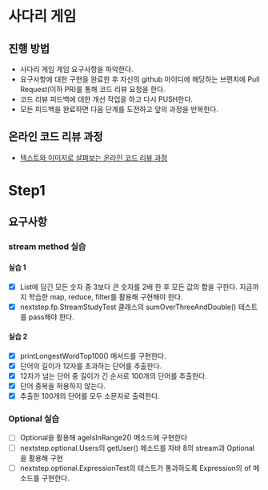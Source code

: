 # 사다리 게임
## 진행 방법
* 사다리 게임 게임 요구사항을 파악한다.
* 요구사항에 대한 구현을 완료한 후 자신의 github 아이디에 해당하는 브랜치에 Pull Request(이하 PR)를 통해 코드 리뷰 요청을 한다.
* 코드 리뷰 피드백에 대한 개선 작업을 하고 다시 PUSH한다.
* 모든 피드백을 완료하면 다음 단계를 도전하고 앞의 과정을 반복한다.

## 온라인 코드 리뷰 과정
* [텍스트와 이미지로 살펴보는 온라인 코드 리뷰 과정](https://github.com/nextstep-step/nextstep-docs/tree/master/codereview)

# Step1

## 요구사항

### stream method 실습
#### 실습 1
- [x] List에 담긴 모든 숫자 중 3보다 큰 숫자를 2배 한 후 모든 값의 합을 구한다. 지금까지 학습한 map, reduce, filter를 활용해 구현해야 한다.
- [x] nextstep.fp.StreamStudyTest 클래스의 sumOverThreeAndDouble() 테스트를 pass해야 한다.

#### 실습 2
- [x] printLongestWordTop100() 메서드를 구현한다.
- [x] 단어의 길이가 12자를 초과하는 단어를 추출한다.
- [x] 12자가 넘는 단어 중 길이가 긴 순서로 100개의 단어를 추출한다.
- [x] 단어 중복을 허용하지 않는다.
- [x] 추출한 100개의 단어를 모두 소문자로 출력한다.

### Optional 실습
- [ ] Optional을 활용해 ageIsInRange2() 메소드에 구현한다
- [ ] nextstep.optional.Users의 getUser() 메소드를 자바 8의 stream과 Optional을 활용해 구현
- [ ] nextstep.optional.ExpressionTest의 테스트가 통과하도록 Expression의 of 메소드를 구현한다.
